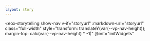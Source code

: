 ```yaml
---
layout: story
---
```


<script setup>
    import { onMounted, ref } from 'vue';
    import { withBase } from 'vitepress';

    if (!import.meta.env.SSR) {
        if(window && !customElements.get('eox-map')) import("@eox/map");
        if(window && !customElements.get('eox-jsonform')) import("@eox/jsonform");
        if(window) import("@eox/map/src/plugins/advancedLayersAndSources");
    }

    const storyurl = ref('')

    const PROJDICT = {
        'EPSG:3035': {
            name: 'EPSG:3035',
            def: '+proj=laea +lat_0=52 +lon_0=10 +x_0=4321000 +y_0=3210000 +ellps=GRS80 +towgs84=0,0,0,0,0,0,0 +units=m +no_defs +type=crs',
        },
        'ORTHO:680500': {
            name: 'ORTHO:680500',
            def: '+proj=ortho +lat_0=90 +lon_0=0 +x_0=0 +y_0=0 +ellps=WGS84 +units=m +no_defs',
            extent: [-6422528, -6422528, 6422528, 6422528],
        },
        'EPSG:3411': {
            name: 'EPSG:3411',
            def: '+proj=stere +lat_0=90 +lat_ts=70 +lon_0=-45 +x_0=0 +y_0=0 +a=6378273 +b=6356889.449 +units=m +no_defs +type=crs',
            extent: [-3314763.31, -3314763.31, 3314763.31, 3314763.31],
        },
        'EPSG:3031': {
            name: 'EPSG:3031',
            def: '+proj=stere +lat_0=-90 +lat_ts=-71 +lon_0=0 +x_0=0 +y_0=0 +datum=WGS84 +units=m +no_defs +type=crs',
            extent: [-3299207.53, -3333134.03, 3299207.53, 3333134.03],
        },
    };

    function initWidgets({ detail }) {
      const element = detail;
      if (element?.tagName === 'EOX-MAP' && element.registerProjection) {
        element.registerProjection(
          'EPSG:3035',
          PROJDICT['EPSG:3035'].def,
          PROJDICT['EPSG:3035'].extent,
        );
        element.registerProjection(
          'ORTHO:680500',
          PROJDICT['ORTHO:680500'].def,
          PROJDICT['ORTHO:680500'].extent,
        );
        element.registerProjection(
          'EPSG:3031',
          PROJDICT['EPSG:3031'].def,
          PROJDICT['EPSG:3031'].extent,
        );
        element.registerProjection(
          'EPSG:3411',
          PROJDICT['EPSG:3411'].def,
          PROJDICT['EPSG:3411'].extent,
        );
      }
    }

    onMounted(() => {
        let storyfile;
        if (window && typeof window !== 'undefined' && 'URLSearchParams' in window) {
            const searchParams = new URLSearchParams(window.location.search);
            storyfile = searchParams.get('id');
            storyurl.value = `https://esa-eodashboards.github.io/RACE-narratives/${storyfile}.md`;
        }
    })
    
</script>

<eox-storytelling 
    show-nav
    v-if="storyurl" 
    :markdown-url="storyurl"
    class="full-width"
    style="transform: translateY(var(--vp-nav-height)); margin-top: calc(var(--vp-nav-height) * -1)"
    @init="initWidgets"
>
</eox-storytelling>
